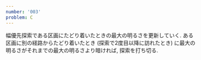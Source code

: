 ```yaml
---
number: '003'
problem: C
---
```

幅優先探索である区画にたどり着いたときの最大の明るさを更新していく. ある区画に別の経路からたどり着いたとき (探索で2度目以降に訪れたとき) に最大の明るさがそれまでの最大の明るさより暗ければ, 探索を打ち切る.
